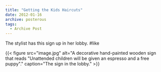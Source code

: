 ```yaml
---
title: "Getting the Kids Haircuts"
date: 2012-01-16
archive: posterous
tags: 
  - Archive Post
---
```


The stylist has this sign up in her lobby. #like

{{< figure 
	src="image.jpg" 
	alt="A decorative hand-painted wooden sign that reads \"Unattended children will be given an espresso and a free puppy\"." 
	caption="The sign in the lobby." >}}
